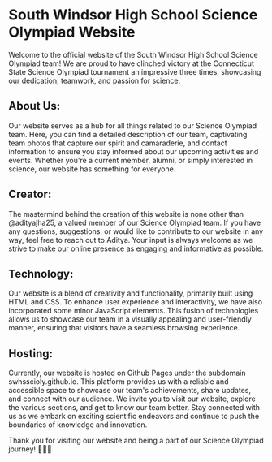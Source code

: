 # South Windsor High School Science Olympiad Website

Welcome to the official website of the South Windsor High School Science Olympiad team! We are proud to have clinched victory at the Connecticut State Science Olympiad tournament an impressive three times, showcasing our dedication, teamwork, and passion for science.

## About Us:
Our website serves as a hub for all things related to our Science Olympiad team. Here, you can find a detailed description of our team, captivating team photos that capture our spirit and camaraderie, and contact information to ensure you stay informed about our upcoming activities and events. Whether you're a current member, alumni, or simply interested in science, our website has something for everyone.

## Creator:
The mastermind behind the creation of this website is none other than @adityajha25, a valued member of our Science Olympiad team. If you have any questions, suggestions, or would like to contribute to our website in any way, feel free to reach out to Aditya. Your input is always welcome as we strive to make our online presence as engaging and informative as possible.

## Technology:
Our website is a blend of creativity and functionality, primarily built using HTML and CSS. To enhance user experience and interactivity, we have also incorporated some minor JavaScript elements. This fusion of technologies allows us to showcase our team in a visually appealing and user-friendly manner, ensuring that visitors have a seamless browsing experience.

## Hosting:
Currently, our website is hosted on Github Pages under the subdomain swhsscioly.github.io. This platform provides us with a reliable and accessible space to showcase our team's achievements, share updates, and connect with our audience. We invite you to visit our website, explore the various sections, and get to know our team better. Stay connected with us as we embark on exciting scientific endeavors and continue to push the boundaries of knowledge and innovation.

Thank you for visiting our website and being a part of our Science Olympiad journey! 🚀🔬🌟

